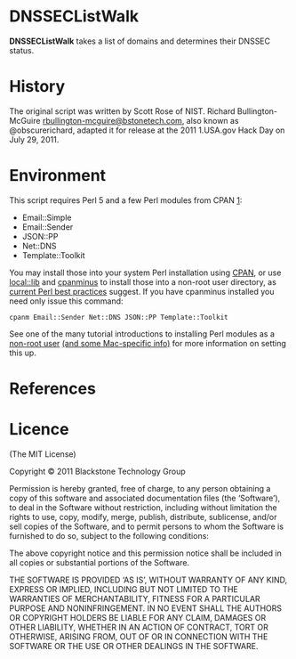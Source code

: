 DNSSECListWalk
==============

**DNSSECListWalk** takes a list of domains and determines their DNSSEC status.

History
=======

The original script was written by Scott Rose of NIST.
Richard Bullington-McGuire <rbullington-mcguire@bstonetech.com>, 
also known as @obscurerichard, adapted it for release at the 2011 1.USA.gov
Hack Day on July 29, 2011.

Environment
===========

This script requires Perl 5 and a few Perl modules from CPAN [1]: 

* Email::Simple
* Email::Sender
* JSON::PP
* Net::DNS
* Template::Toolkit

You may install those into your system Perl installation using [CPAN][1], or use
[local::lib][2] and [cpanminus][3] to install those into a non-root user
directory, as [current Perl best practices][4] suggest. If you have cpanminus
installed you need only issue this command:

    cpanm Email::Sender Net::DNS JSON::PP Template::Toolkit

See one of the many tutorial introductions to installing Perl modules as
a [non-root user][5] [(and some Mac-specific info)][6] for more information on 
setting this up.

References
==========

[1]: http://www.cpan.org/ "CPAN"
[2]: http://search.cpan.org/~apeiron/local-lib-1.008004/lib/local/lib.pm "local::lib"
[3]: http://search.cpan.org/~miyagawa/App-cpanminus-1.4008/lib/App/cpanminus.pm "cpanminus"
[4]: http://search.cpan.org/~apeiron/Task-Kensho-0.31/lib/Task/Kensho.pm "Task::Kensho"
[5]: http://perl.jonallen.info/writing/articles/install-perl-modules-without-root "Install Perl Modules Without Root"
[6]: http://blogs.perl.org/users/peter_edwards/2011/06/installing-local-perl-and-libraries-on-mac-book-snow-leopard.html "Installing Local Perl on Show Leopard"


Licence
=======

(The MIT License)

Copyright © 2011 Blackstone Technology Group

Permission is hereby granted, free of charge, to any person obtaining a copy of
this software and associated documentation files (the ‘Software’), to deal in
the Software without restriction, including without limitation the rights to
use, copy, modify, merge, publish, distribute, sublicense, and/or sell copies of
the Software, and to permit persons to whom the Software is furnished to do so,
subject to the following conditions:

The above copyright notice and this permission notice shall be included in all
copies or substantial portions of the Software.

THE SOFTWARE IS PROVIDED ‘AS IS’, WITHOUT WARRANTY OF ANY KIND, EXPRESS OR
IMPLIED, INCLUDING BUT NOT LIMITED TO THE WARRANTIES OF MERCHANTABILITY, FITNESS
FOR A PARTICULAR PURPOSE AND NONINFRINGEMENT. IN NO EVENT SHALL THE AUTHORS OR
COPYRIGHT HOLDERS BE LIABLE FOR ANY CLAIM, DAMAGES OR OTHER LIABILITY, WHETHER
IN AN ACTION OF CONTRACT, TORT OR OTHERWISE, ARISING FROM, OUT OF OR IN
CONNECTION WITH THE SOFTWARE OR THE USE OR OTHER DEALINGS IN THE SOFTWARE.
